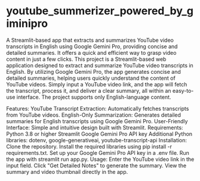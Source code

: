 # youtube_summerizer_powered_by_giminipro
A Streamlit-based app that extracts and summarizes YouTube video transcripts in English using Google Gemini Pro, providing concise and detailed summaries. It offers a quick and efficient way to grasp video content in just a few clicks.
This project is a Streamlit-based web application designed to extract and summarize YouTube video transcripts in English. By utilizing Google Gemini Pro, the app generates concise and detailed summaries, helping users quickly understand the content of YouTube videos. Simply input a YouTube video link, and the app will fetch the transcript, process it, and deliver a clear summary, all within an easy-to-use interface. The project supports only English-language content.

Features:
YouTube Transcript Extraction: Automatically fetches transcripts from YouTube videos.
English-Only Summarization: Generates detailed summaries for English transcripts using Google Gemini Pro.
User-Friendly Interface: Simple and intuitive design built with Streamlit.
Requirements:
Python 3.8 or higher
Streamlit
Google Gemini Pro API key
Additional Python libraries: dotenv, google-generativeai, youtube-transcript-api
Installation:
Clone the repository.
Install the required libraries using pip install -r requirements.txt.
Set up your Google Gemini Pro API key in a .env file.
Run the app with streamlit run app.py.
Usage:
Enter the YouTube video link in the input field.
Click "Get Detailed Notes" to generate the summary.
View the summary and video thumbnail directly in the app.
